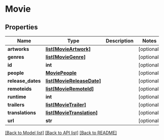 # Movie

## Properties
Name | Type | Description | Notes
------------ | ------------- | ------------- | -------------
**artworks** | [**list[MovieArtwork]**](MovieArtwork.md) |  | [optional] 
**genres** | [**list[MovieGenre]**](MovieGenre.md) |  | [optional] 
**id** | **int** |  | [optional] 
**people** | [**MoviePeople**](MoviePeople.md) |  | [optional] 
**release_dates** | [**list[MovieReleaseDate]**](MovieReleaseDate.md) |  | [optional] 
**remoteids** | [**list[MovieRemoteId]**](MovieRemoteId.md) |  | [optional] 
**runtime** | **int** |  | [optional] 
**trailers** | [**list[MovieTrailer]**](MovieTrailer.md) |  | [optional] 
**translations** | [**list[MovieTranslation]**](MovieTranslation.md) |  | [optional] 
**url** | **str** |  | [optional] 

[[Back to Model list]](../README.md#documentation-for-models) [[Back to API list]](../README.md#documentation-for-api-endpoints) [[Back to README]](../README.md)


